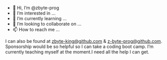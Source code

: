 - 👋 Hi, I’m @zbyte-prog
- 👀 I’m interested in ...
- 🌱 I’m currently learning ...
- 💞️ I’m looking to collaborate on ...
- 📫 How to reach me ...

<!---
zbyte-prog/zbyte-prog is a ✨ special ✨ repository because its `README.md` (this file) appears on your GitHub profile.
You can click the Preview link to take a look at your changes.
--->

I can also be found at zbyte-king@github.com & z-byte-prog@github.com. Sponsorship would be so helpful so I can take a coding boot camp. I’m currently teaching myself at the moment.I need all the help I can get.
